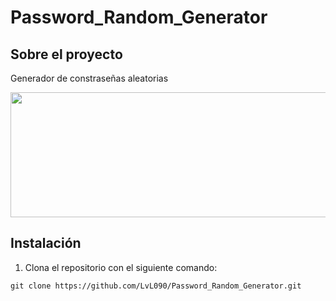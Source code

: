# Password_Random_Generator

## Sobre el proyecto
Generador de constraseñas aleatorias

<p align="center">
  <img width="800" height="200" src="![Captura desde 2022-09-12 12-55-58](https://user-images.githubusercontent.com/99020950/189637371-a00225a3-7e7d-4276-963b-ae64fd21a31a.png)
">
</p>

## Instalación

1. Clona el repositorio con el siguiente comando: 
```
git clone https://github.com/LvL090/Password_Random_Generator.git
```
